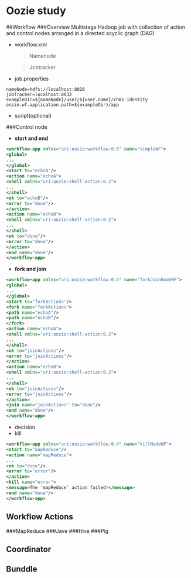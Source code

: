 # Oozie study
##Workflow
###Overview
Multistage Hadoop job with collection of action and control nodes arranged in a directed acyclic graph (DAG)
- workflow.xml

  >Namenode

  >Jobtracker
- job.properties
```
nameNode=hdfs://localhost:8020
jobTracker=localhost:8032
exampleDir=${nameNode}/user/${user.name}/ch01-identity
oozie.wf.application.path=${exampleDir}/app
```
- script(optional)

###Control node
- **start and end**
```xml
<workflow-app xmlns="uri:oozie:workflow:0.5" name="simpleWF">
<global>
...
</global>
<start to="echoA"/>
<action name="echoA">
<shell xmlns="uri:oozie:shell-action:0.2">
...
</shell>
<ok to="echoB"/>
<error to="done"/>
</action>
<action name="echoB">
<shell xmlns="uri:oozie:shell-action:0.2">
...
</shell>
<ok to="done"/>
<error to="done"/>
</action>
<end name="done"/>
</workflow-app>
```
- **fork and join**
```xml
<workflow-app xmlns="uri:oozie:workflow:0.5" name="forkJoinNodeWF">
<global>
...
</global>
<start to="forkActions"/>
<fork name="forkActions">
<path name="echoA"/>
<path name="echoB"/>
</fork>
<action name="echoA">
<shell xmlns="uri:oozie:shell-action:0.2">
...
</shell>
<ok to="joinActions"/>
<error to="joinActions"/>
</action>
<action name="echoB">
<shell xmlns="uri:oozie:shell-action:0.2">
...
</shell>
<ok to="joinActions"/>
<error to="joinActions"/>
</action>
<join name="joinActions" to="done"/>
<end name="done"/>
</workflow-app>
```
- decision
- kill
```xml
<workflow-app xmlns="uri:oozie:workflow:0.4" name="killNodeWF">
<start to="mapReduce"/>
<action name="mapReduce">
...
<ok to="done"/>
<error to="error"/>
</action>
<kill name="error">
<message>The 'mapReduce' action failed!</message>
<end name="done"/>
</workflow-app>
```







  
## Workflow Actions
###MapReduce
###Jave
###Hive
###Pig
## Coordinator
## Bunddle
